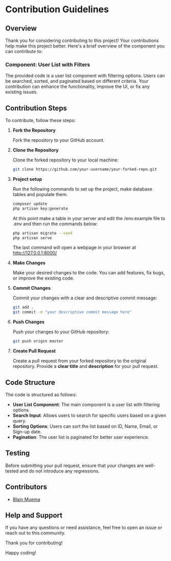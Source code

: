 # Contribution Guidelines

## Overview

Thank you for considering contributing to this project! Your contributions help make this project better. Here's a brief overview of the component you can contribute to:

### Component: User List with Filters

The provided code is a user list component with filtering options. Users can be searched, sorted, and paginated based on different criteria. Your contribution can enhance the functionality, improve the UI, or fix any existing issues.

## Contribution Steps

To contribute, follow these steps:

1. **Fork the Repository**

    Fork the repository to your GitHub account.

2. **Clone the Repository**

    Clone the forked repository to your local machine:

    ```bash
    git clone https://github.com/your-username/your-forked-repo.git
    ```

3. **Project setup**

    Run the following commands to set up the project, make database tables and populate them.

    ```bash
    composer update
    php artisan key:generate
    ```

    At this point make a table in your server and edit the /env.example file to .env and then run the commands below:

    ```bash
    php artisan migrate --seed
    php artisan serve
    ```

    The last command will open a webpage in your browser at <http://127.0.0.1:8000/>

4. **Make Changes**

    Make your desired changes to the code. You can add features, fix bugs, or improve the existing code.

5. **Commit Changes**

    Commit your changes with a clear and descriptive commit message:

    ```bash
    git add .
    git commit -m "your descriptive commit message here"
    ```

6. **Push Changes**

    Push your changes to your GitHub repository:

    ```bash
    git push origin master
    ```

7. **Create Pull Request**

    Create a pull request from your forked repository to the original repository. Provide a **clear title** and **description** for your pull request.

## Code Structure

The code is structured as follows:

-   **User List Component**: The main component is a user list with filtering options.
-   **Search Input**: Allows users to search for specific users based on a given query.
-   **Sorting Options**: Users can sort the list based on ID, Name, Email, or Sign-up date.
-   **Pagination**: The user list is paginated for better user experience.

## Testing

Before submitting your pull request, ensure that your changes are well-tested and do not introduce any regressions.

## Contributors

-   <a href="https://github.com/octocatblain">Blain Muema</a>

## Help and Support

If you have any questions or need assistance, feel free to open an issue or reach out to this community.

<div class="text-center">
Thank you for contributing!

Happy coding!

</div>

